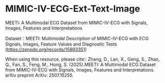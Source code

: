 # MIMIC-IV-ECG-Ext-Text-Image
MEETI: A Multimodal ECG Dataset from MIMIC-IV-ECG with Signals, Images, Features and Interpretations

Dataset：MEETI: Multimodal Description of MIMIC-IV-ECG with ECG Signals, Images, Feature Values and Diagnostic Texts (https://zenodo.org/records/15893351)

When using this resource, please cite:: Zhang, D., Lan, X., Geng, S., Zhao, Q., Fan, S., Feng, M., Hong, S. (2025).MEETI: A Multimodal ECG Dataset from MIMIC-IV-ECG with Signals, Images, Features and Interpretations. arXiv preprint  ArXiv: 2507.15255.
